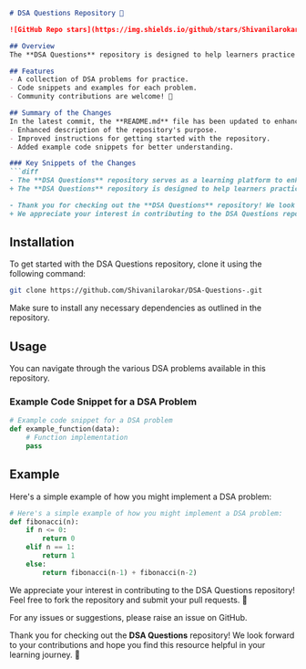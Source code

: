 ```markdown
# DSA Questions Repository 🌟

![GitHub Repo stars](https://img.shields.io/github/stars/Shivanilarokar/DSA-Questions-) ![GitHub forks](https://img.shields.io/github/forks/Shivanilarokar/DSA-Questions-) ![GitHub issues](https://img.shields.io/github/issues/Shivanilarokar/DSA-Questions-)

## Overview
The **DSA Questions** repository is designed to help learners practice and master their algorithmic skills while improving their understanding of Data Structures and Algorithms (DSA). This repository serves as a comprehensive learning platform, providing a wide range of DSA problems with examples and code snippets for practical understanding.

## Features
- A collection of DSA problems for practice.
- Code snippets and examples for each problem.
- Community contributions are welcome! 🎉

## Summary of the Changes
In the latest commit, the **README.md** file has been updated to enhance clarity and improve the overall presentation of information. Key changes include:
- Enhanced description of the repository's purpose.
- Improved instructions for getting started with the repository.
- Added example code snippets for better understanding.

### Key Snippets of the Changes
```diff
- The **DSA Questions** repository serves as a learning platform to enhance your algorithmic skills and improve your understanding of Data Structures and Algorithms (DSA).
+ The **DSA Questions** repository is designed to help learners practice and master their algorithmic skills while improving their understanding of Data Structures and Algorithms (DSA). This repository serves as a comprehensive learning platform, providing a wide range of DSA problems with examples and code snippets for practical understanding.

- Thank you for checking out the **DSA Questions** repository! We look forward to your contributions and hope you find this resource helpful in your learning journey. 🎉
+ We appreciate your interest in contributing to the DSA Questions repository! Feel free to fork the repository and submit your pull requests. 🎉
```

## Installation
To get started with the DSA Questions repository, clone it using the following command:
```bash
git clone https://github.com/Shivanilarokar/DSA-Questions-.git
```
Make sure to install any necessary dependencies as outlined in the repository.

## Usage
You can navigate through the various DSA problems available in this repository.

### Example Code Snippet for a DSA Problem
```python
# Example code snippet for a DSA problem
def example_function(data):
    # Function implementation
    pass
```

## Example
Here's a simple example of how you might implement a DSA problem:
```python
# Here's a simple example of how you might implement a DSA problem:
def fibonacci(n):
    if n <= 0:
        return 0
    elif n == 1:
        return 1
    else:
        return fibonacci(n-1) + fibonacci(n-2)
```

We appreciate your interest in contributing to the DSA Questions repository! Feel free to fork the repository and submit your pull requests. 🎉

For any issues or suggestions, please raise an issue on GitHub.

Thank you for checking out the **DSA Questions** repository! We look forward to your contributions and hope you find this resource helpful in your learning journey. 🎉
```